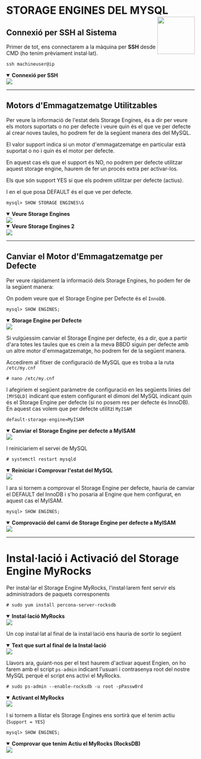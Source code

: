 # STORAGE ENGINES DEL MYSQL <img align="right" width="100" src="../imatges/storage_engine_logo.jpg"/>

## Connexió per SSH al Sistema
Primer de tot, ens connectarem a la màquina per **SSH** desde CMD (ho tenim prèviament instal·lat).
```
ssh machineuser@ip 
```
<details open>
<summary><b>Connexió per SSH</b></summary>
<img src="captures/ssh.png">
</details>

<hr>

## Motors d'Emmagatzematge Utilitzables
Per veure la informació de l'estat dels Storage Engines, és a dir per veure els motors suportats o no per defecte i veure quin és el que ve per defecte al crear noves taules, ho podrem fer de la següent manera des del MySQL.

El valor support indica si un motor d'emmagatzematge en particular està suportat o no i quin és el motor per defecte.

En aquest cas els que el support és NO, no podrem per defecte utilitzar aquest storage engine, haurem de fer un procés extra per activar-los.

Els que són support YES sí que els podrem utilitzar per defecte (actius).

I en el que posa DEFAULT és el que ve per defecte.

```
mysql> SHOW STORAGE ENGINES\G
```
<details open>
<summary><b>Veure Storage Engines</b></summary>
<img src="captures/show_storage_engines.png">
</details>
<details open>
<summary><b>Veure Storage Engines 2</b></summary>
<img src="captures/show_storage_engines2.png">
</details>
<hr>

## Canviar el Motor d'Emmagatzematge per Defecte
Per veure ràpidament la informació dels Storage Engines, ho podem fer de la següent manera:

On podem veure que el Storage Engine per Defecte és el `InnoDB`.
```
mysql> SHOW ENGINES;
```
<details open>
<summary><b>Storage Engine per Defecte</b></summary>
<img src="captures/default_storage_engine.png">
</details>

Si vulgúessim canviar el Storage Engine per defecte, és a dir, que a partir d'ara totes les taules que es crein a la meva BBDD siguin per defecte amb un altre motor d'emmagatzematge, ho podrem fer de la següent manera.

Accedirem al fitxer de configuració de MySQL que es troba a la ruta `/etc/my.cnf`
```
# nano /etc/my.cnf
```

I afegiriem el següent paràmetre de configuració en les següents línies del `[MYSQLD]` indicant que estem configurant el dimoni del MySQL indicant quin és el Storage Engine per defecte (si no posem res per defecte és InnoDB). En aquest cas volem que per defecte utilitzi `MyISAM`
```
default-storage-engine=MyISAM
```
<details open>
<summary><b>Canviar el Storage Engine per defecte a MyISAM</b></summary>
<img src="captures/default_MyISAM.png">
</details>

I reiniciariem el servei de MySQL
```
# systemctl restart mysqld
```
<details open>
<summary><b>Reiniciar i Comprovar l'estat del MySQL</b></summary>
<img src="captures/reload_status_mysqld.png">
</details>

I ara si tornem a comprovar el Storage Engine per defecte, hauria de canviar el DEFAULT del InnoDB i s'ho posaria al Engine que hem configurat, en aquest cas el MyISAM.
```
mysql> SHOW ENGINES;
```
<details open>
<summary><b>Comprovació del canvi de Storage Engine per defecte a MyISAM</b></summary>
<img src="captures/MyISAM_default.png">
</details>
<hr>

# Instal·lació i Activació del Storage Engine MyRocks
Per instal·lar el Storage Engine MyRocks, l'instal·larem fent servir els administradors de paquets corresponents
```
# sudo yum install percona-server-rocksdb
```
<details open>
<summary><b>Instal·lació MyRocks</b></summary>
<img src="captures/install_rocksdb.png">
</details>

Un cop instal·lat al final de la instal·lació ens hauria de sortir lo següent
<details open>
<summary><b>Text que surt al final de la Instal·lació</b></summary>
<img src="captures/installed_rocks.png">
</details>

Llavors ara, guiant-nos per el text haurem d'activar aquest Engien, on ho farem amb el script `ps-admin` indicant l'usuari i contrasenya root del nostre MySQL perquè el script ens activi el MyRocks.

```
# sudo ps-admin --enable-rocksdb -u root -pPassw0rd
```
<details open>
<summary><b>Activant el MyRocks</b></summary>
<img src="captures/enabling_myrocks.png">
</details>

I si tornem a llistar els Storage Engines ens sortirà que el tenim actiu (`Support = YES`)
```
mysql> SHOW ENGINES;
```
<details open>
<summary><b>Comprovar que tenim Actiu el MyRocks (RocksDB)</b></summary>
<img src="captures/rocksdb_enabled.png">
</details>